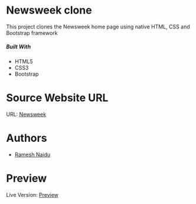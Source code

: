 # Newsweek clone
This project clones the Newsweek home page using native HTML, CSS and Bootstrap framework

##### Built With
+ HTML5
+ CSS3
+ Bootstrap

# Source Website URL 

URL: [Newsweek](https://www.newsweek.com/)

# Authors
+ [Ramesh Naidu](https://github.com/rna)

# Preview
Live Version: [Preview](https://rna.github.io/newsweek-clone)
